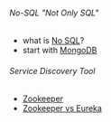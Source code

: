 ###### No-SQL "Not Only SQL"
   * what is [No SQL](http://www.somkiat.cc/nosql-quick-guide/)?
   * start with [MongoDB](https://github.com/boonchu/mongolab)

###### Service Discovery Tool
   * [Zookeeper](https://github.com/boonchu/zklab)
   * [Zookeeper vs Eureka](http://www.knewton.com/tech/blog/2014/12/eureka-shouldnt-use-zookeeper-service-discovery/)

